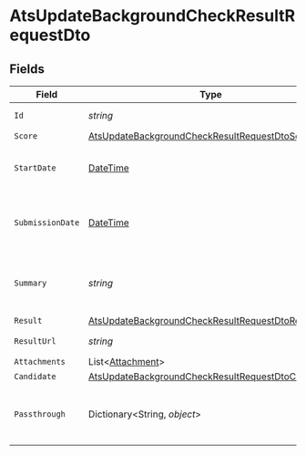 # AtsUpdateBackgroundCheckResultRequestDto


## Fields

| Field                                                                                                                             | Type                                                                                                                              | Required                                                                                                                          | Description                                                                                                                       | Example                                                                                                                           |
| --------------------------------------------------------------------------------------------------------------------------------- | --------------------------------------------------------------------------------------------------------------------------------- | --------------------------------------------------------------------------------------------------------------------------------- | --------------------------------------------------------------------------------------------------------------------------------- | --------------------------------------------------------------------------------------------------------------------------------- |
| `Id`                                                                                                                              | *string*                                                                                                                          | :heavy_minus_sign:                                                                                                                | Unique identifier                                                                                                                 | 8187e5da-dc77-475e-9949-af0f1fa4e4e3                                                                                              |
| `Score`                                                                                                                           | [AtsUpdateBackgroundCheckResultRequestDtoScore](../../Models/Components/AtsUpdateBackgroundCheckResultRequestDtoScore.md)         | :heavy_minus_sign:                                                                                                                | N/A                                                                                                                               |                                                                                                                                   |
| `StartDate`                                                                                                                       | [DateTime](https://learn.microsoft.com/en-us/dotnet/api/system.datetime?view=net-5.0)                                             | :heavy_minus_sign:                                                                                                                | The start date of the candidate test                                                                                              | 2021-01-01T01:01:01.000Z                                                                                                          |
| `SubmissionDate`                                                                                                                  | [DateTime](https://learn.microsoft.com/en-us/dotnet/api/system.datetime?view=net-5.0)                                             | :heavy_minus_sign:                                                                                                                | The submission date of the candidate test                                                                                         | 2021-01-01T01:01:01.000Z                                                                                                          |
| `Summary`                                                                                                                         | *string*                                                                                                                          | :heavy_minus_sign:                                                                                                                | The summary about the result of the test                                                                                          | Test is passed                                                                                                                    |
| `Result`                                                                                                                          | [AtsUpdateBackgroundCheckResultRequestDtoResult](../../Models/Components/AtsUpdateBackgroundCheckResultRequestDtoResult.md)       | :heavy_minus_sign:                                                                                                                | N/A                                                                                                                               |                                                                                                                                   |
| `ResultUrl`                                                                                                                       | *string*                                                                                                                          | :heavy_minus_sign:                                                                                                                | The test`s result url                                                                                                             | https://exmaple.com/result?id=xyz                                                                                                 |
| `Attachments`                                                                                                                     | List<[Attachment](../../Models/Components/Attachment.md)>                                                                         | :heavy_minus_sign:                                                                                                                | N/A                                                                                                                               |                                                                                                                                   |
| `Candidate`                                                                                                                       | [AtsUpdateBackgroundCheckResultRequestDtoCandidate](../../Models/Components/AtsUpdateBackgroundCheckResultRequestDtoCandidate.md) | :heavy_minus_sign:                                                                                                                | N/A                                                                                                                               |                                                                                                                                   |
| `Passthrough`                                                                                                                     | Dictionary<String, *object*>                                                                                                      | :heavy_minus_sign:                                                                                                                | Value to pass through to the provider                                                                                             | {<br/>"other_known_names": "John Doe"<br/>}                                                                                       |